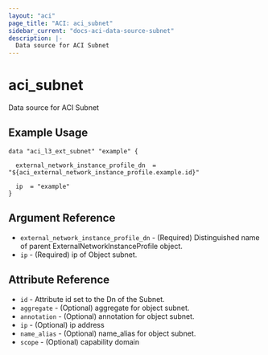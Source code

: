 ```yaml
---
layout: "aci"
page_title: "ACI: aci_subnet"
sidebar_current: "docs-aci-data-source-subnet"
description: |-
  Data source for ACI Subnet
---
```


# aci_subnet #
Data source for ACI Subnet

## Example Usage ##

```hcl
data "aci_l3_ext_subnet" "example" {

  external_network_instance_profile_dn  = "${aci_external_network_instance_profile.example.id}"

  ip  = "example"
}
```
## Argument Reference ##
* `external_network_instance_profile_dn` - (Required) Distinguished name of parent ExternalNetworkInstanceProfile object.
* `ip` - (Required) ip of Object subnet.



## Attribute Reference

* `id` - Attribute id set to the Dn of the Subnet.
* `aggregate` - (Optional) aggregate for object subnet.
* `annotation` - (Optional) annotation for object subnet.
* `ip` - (Optional) ip address
* `name_alias` - (Optional) name_alias for object subnet.
* `scope` - (Optional) capability domain
